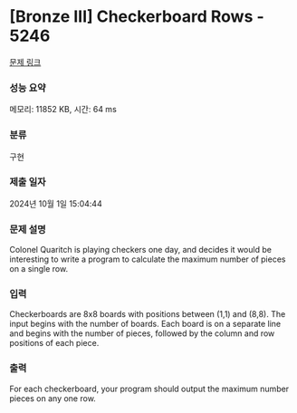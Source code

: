 # [Bronze III] Checkerboard Rows - 5246 

[문제 링크](https://www.acmicpc.net/problem/5246) 

### 성능 요약

메모리: 11852 KB, 시간: 64 ms

### 분류

구현

### 제출 일자

2024년 10월 1일 15:04:44

### 문제 설명

<p>Colonel Quaritch is playing checkers one day, and decides it would be interesting to write a program to calculate the maximum number of pieces on a single row.</p>

### 입력 

 <p>Checkerboards are 8x8 boards with positions between (1,1) and (8,8). The input begins with the number of boards. Each board is on a separate line and begins with the number of pieces, followed by the column and row positions of each piece.</p>

### 출력 

 <p>For each checkerboard, your program should output the maximum number pieces on any one row.</p>

